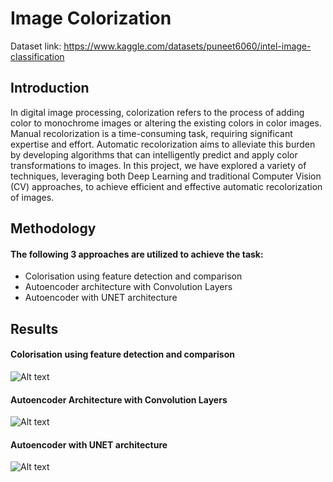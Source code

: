 # Image Colorization
Dataset link: https://www.kaggle.com/datasets/puneet6060/intel-image-classification

## Introduction
In digital image processing, colorization refers to the process of adding color to monochrome images or altering the existing colors in color images. Manual recolorization is a time-consuming task, requiring significant expertise and effort. Automatic recolorization aims to alleviate this burden by developing algorithms that can intelligently predict and apply color transformations to images.
In this project, we have explored a variety of techniques, leveraging both Deep Learning and traditional Computer Vision (CV) approaches, to achieve efficient and effective automatic recolorization of images.


## Methodology
#### The following 3 approaches are utilized to achieve the task:
 - Colorisation using feature detection and comparison
 - Autoencoder architecture with Convolution Layers
 - Autoencoder with UNET architecture


## Results
#### Colorisation using feature detection and comparison
![Alt text](https://drive.google.com/file/d/1Eu7cfhGuBJyPQTcHVxmpKBeDLJTBSs3w/view)

#### Autoencoder Architecture with Convolution Layers
![Alt text](https://drive.google.com/file/d/1keGjdMlf27r2gBJmkHkZbPo2XVy5Ltlw/view)

#### Autoencoder with UNET architecture
![Alt text](https://drive.google.com/file/d/1rDXX4QIQd2WFZgFt5ZDFB5-OdiGvxSbB/view)


